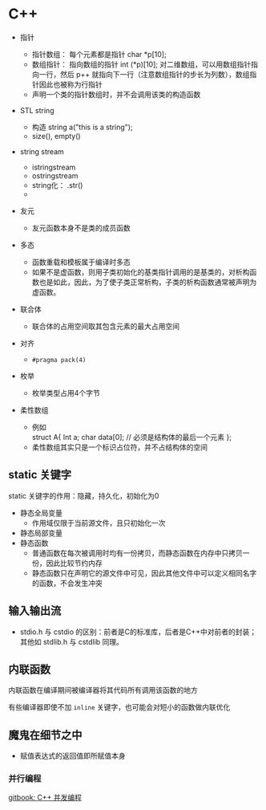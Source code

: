 # C++

- 指针
    - 指针数组： 每个元素都是指针 char *p[10];
    - 数组指针： 指向数组的指针 int (*p)[10]; 对二维数组，可以用数组指针指向一行，然后 p++ 就指向下一行（注意数组指针的步长为列数），数组指针因此也被称为行指针
    - 声明一个类的指针数组时，并不会调用该类的构造函数
- STL string
    - 构造 string a("this is a string");
    - size(), empty()
- string stream
    - istringstream
    - ostringstream
    - string化： .str()
    - 
- 友元
    - 友元函数本身不是类的成员函数
- 多态
    - 函数重载和模板属于编译时多态
    - 如果不是虚函数，则用子类初始化的基类指针调用的是基类的，对析构函数也是如此，因此，为了使子类正常析构，子类的析构函数通常被声明为虚函数。
- 联合体
    - 联合体的占用空间取其包含元素的最大占用空间

- 对齐
    - `#pragma pack(4)`
- 枚举
    - 枚举类型占用4个字节
- 柔性数组
    - 例如    
           struct A{
              Int a;
              char data[0]; // 必须是结构体的最后一个元素
           };
    - 柔性数组其实只是一个标识占位符，并不占结构体的空间


## static 关键字
static 关键字的作用：隐藏，持久化，初始化为0

- 静态全局变量
    - 作用域仅限于当前源文件，且只初始化一次
- 静态局部变量
- 静态函数
    - 普通函数在每次被调用时均有一份拷贝，而静态函数在内存中只拷贝一份，因此比较节约内存
    - 静态函数只在声明它的源文件中可见，因此其他文件中可以定义相同名字的函数，不会发生冲突

## 输入输出流
- stdio.h 与 cstdio 的区别：前者是C的标准库，后者是C++中对前者的封装；其他如 stdlib.h 与 cstdlib 同理。

## 内联函数
内联函数在编译期间被编译器将其代码所有调用该函数的地方

有些编译器即使不加 `inline` 关键字，也可能会对短小的函数做内联优化


## 魔鬼在细节之中
- 赋值表达式的返回值即所赋值本身

### 并行编程
[gitbook: C++ 并发编程](https://www.gitbook.com/book/chenxiaowei/cpp_concurrency_in_action/details)
